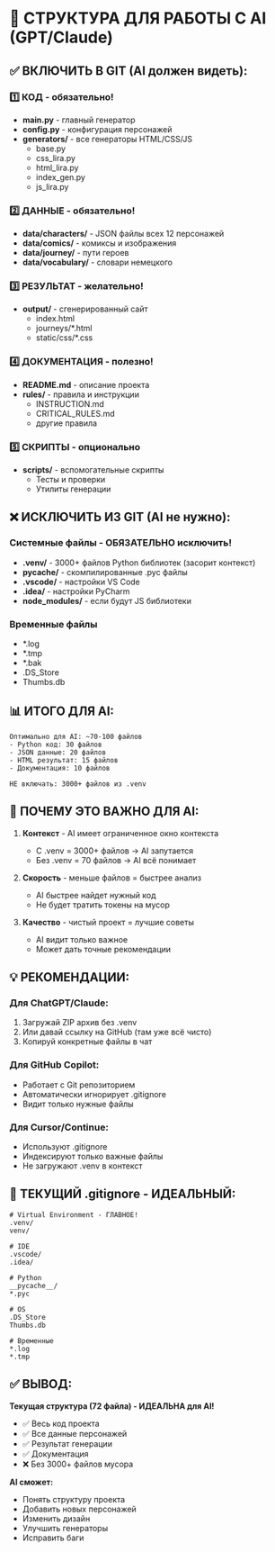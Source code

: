 # 🎯 СТРУКТУРА ДЛЯ РАБОТЫ С AI (GPT/Claude)

## ✅ ВКЛЮЧИТЬ В GIT (AI должен видеть):

### 1️⃣ КОД - обязательно!
- **main.py** - главный генератор
- **config.py** - конфигурация персонажей  
- **generators/** - все генераторы HTML/CSS/JS
  - base.py
  - css_lira.py
  - html_lira.py
  - index_gen.py
  - js_lira.py

### 2️⃣ ДАННЫЕ - обязательно!
- **data/characters/** - JSON файлы всех 12 персонажей
- **data/comics/** - комиксы и изображения
- **data/journey/** - пути героев
- **data/vocabulary/** - словари немецкого

### 3️⃣ РЕЗУЛЬТАТ - желательно!
- **output/** - сгенерированный сайт
  - index.html
  - journeys/*.html
  - static/css/*.css
  
### 4️⃣ ДОКУМЕНТАЦИЯ - полезно!
- **README.md** - описание проекта
- **rules/** - правила и инструкции
  - INSTRUCTION.md
  - CRITICAL_RULES.md
  - другие правила

### 5️⃣ СКРИПТЫ - опционально
- **scripts/** - вспомогательные скрипты
  - Тесты и проверки
  - Утилиты генерации

## ❌ ИСКЛЮЧИТЬ ИЗ GIT (AI не нужно):

### Системные файлы - ОБЯЗАТЕЛЬНО исключить!
- **.venv/** - 3000+ файлов Python библиотек (засорит контекст)
- **__pycache__/** - скомпилированные .pyc файлы
- **.vscode/** - настройки VS Code
- **.idea/** - настройки PyCharm
- **node_modules/** - если будут JS библиотеки

### Временные файлы
- *.log
- *.tmp
- *.bak
- .DS_Store
- Thumbs.db

## 📊 ИТОГО ДЛЯ AI:

```
Оптимально для AI: ~70-100 файлов
- Python код: 30 файлов
- JSON данные: 20 файлов  
- HTML результат: 15 файлов
- Документация: 10 файлов

НЕ включать: 3000+ файлов из .venv
```

## 🤖 ПОЧЕМУ ЭТО ВАЖНО ДЛЯ AI:

1. **Контекст** - AI имеет ограниченное окно контекста
   - С .venv = 3000+ файлов → AI запутается
   - Без .venv = 70 файлов → AI всё понимает

2. **Скорость** - меньше файлов = быстрее анализ
   - AI быстрее найдет нужный код
   - Не будет тратить токены на мусор

3. **Качество** - чистый проект = лучшие советы
   - AI видит только важное
   - Может дать точные рекомендации

## 💡 РЕКОМЕНДАЦИИ:

### Для ChatGPT/Claude:
1. Загружай ZIP архив без .venv
2. Или давай ссылку на GitHub (там уже всё чисто)
3. Копируй конкретные файлы в чат

### Для GitHub Copilot:
- Работает с Git репозиторием
- Автоматически игнорирует .gitignore
- Видит только нужные файлы

### Для Cursor/Continue:
- Используют .gitignore
- Индексируют только важные файлы
- Не загружают .venv в контекст

## 📝 ТЕКУЩИЙ .gitignore - ИДЕАЛЬНЫЙ:

```gitignore
# Virtual Environment - ГЛАВНОЕ!
.venv/
venv/

# IDE
.vscode/
.idea/

# Python
__pycache__/
*.pyc

# OS
.DS_Store
Thumbs.db

# Временные
*.log
*.tmp
```

## ✅ ВЫВОД:

**Текущая структура (72 файла) - ИДЕАЛЬНА для AI!**

- ✅ Весь код проекта
- ✅ Все данные персонажей
- ✅ Результат генерации
- ✅ Документация
- ❌ Без 3000+ файлов мусора

**AI сможет:**
- Понять структуру проекта
- Добавить новых персонажей
- Изменить дизайн
- Улучшить генераторы
- Исправить баги
